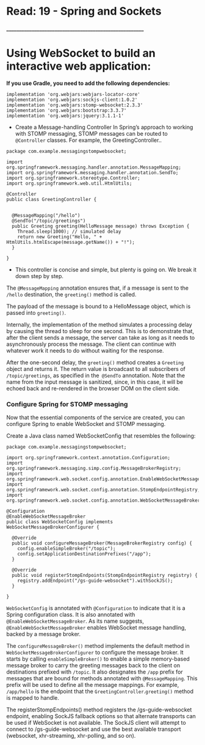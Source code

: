 # Read: 19 - Spring and Sockets

#### ______________________________________________________

# Using WebSocket to build an interactive web application:

**If you use Gradle, you need to add the following dependencies:**
```
implementation 'org.webjars:webjars-locator-core'
implementation 'org.webjars:sockjs-client:1.0.2'
implementation 'org.webjars:stomp-websocket:2.3.3'
implementation 'org.webjars:bootstrap:3.3.7'
implementation 'org.webjars:jquery:3.1.1-1'
```

* Create a Message-handling Controller
In Spring’s approach to working with STOMP messaging, STOMP messages can be routed to `@Controller` classes. For example, the GreetingController..

```
package com.example.messagingstompwebsocket;

import org.springframework.messaging.handler.annotation.MessageMapping;
import org.springframework.messaging.handler.annotation.SendTo;
import org.springframework.stereotype.Controller;
import org.springframework.web.util.HtmlUtils;

@Controller
public class GreetingController {


  @MessageMapping("/hello")
  @SendTo("/topic/greetings")
  public Greeting greeting(HelloMessage message) throws Exception {
    Thread.sleep(1000); // simulated delay
    return new Greeting("Hello, " + HtmlUtils.htmlEscape(message.getName()) + "!");
  }

}
```

* This controller is concise and simple, but plenty is going on. We break it down step by step.

The `@MessageMapping` annotation ensures that, if a message is sent to the `/hello` destination, the `greeting()` method is called.

The payload of the message is bound to a HelloMessage object, which is passed into `greeting()`.

Internally, the implementation of the method simulates a processing delay by causing the thread to sleep for one second. This is to demonstrate that, after the client sends a message, the server can take as long as it needs to asynchronously process the message. The client can continue with whatever work it needs to do without waiting for the response.

After the one-second delay, the `greeting()` method creates a `Greeting` object and returns it. The return value is broadcast to all subscribers of` /topic/greetings`, as specified in the` @SendTo` annotation. Note that the name from the input message is sanitized, since, in this case, it will be echoed back and re-rendered in the browser DOM on the client side.


### Configure Spring for STOMP messaging

Now that the essential components of the service are created, you can configure Spring to enable WebSocket and STOMP messaging.

Create a Java class named WebSocketConfig that resembles the following:

```
package com.example.messagingstompwebsocket;

import org.springframework.context.annotation.Configuration;
import org.springframework.messaging.simp.config.MessageBrokerRegistry;
import org.springframework.web.socket.config.annotation.EnableWebSocketMessageBroker;
import org.springframework.web.socket.config.annotation.StompEndpointRegistry;
import org.springframework.web.socket.config.annotation.WebSocketMessageBrokerConfigurer;

@Configuration
@EnableWebSocketMessageBroker
public class WebSocketConfig implements WebSocketMessageBrokerConfigurer {

  @Override
  public void configureMessageBroker(MessageBrokerRegistry config) {
    config.enableSimpleBroker("/topic");
    config.setApplicationDestinationPrefixes("/app");
  }

  @Override
  public void registerStompEndpoints(StompEndpointRegistry registry) {
    registry.addEndpoint("/gs-guide-websocket").withSockJS();
  }

}
```

`WebSocketConfig` is annotated with `@Configuration` to indicate that it is a Spring configuration class. It is also annotated with `@EnableWebSocketMessageBroker`. As its name suggests, `@EnableWebSocketMessageBroker` enables WebSocket message handling, backed by a message broker.

The `configureMessageBroker()` method implements the default method in `WebSocketMessageBrokerConfigurer` to configure the message broker. It starts by calling `enableSimpleBroker()` to enable a simple memory-based message broker to carry the greeting messages back to the client on destinations prefixed with `/topic`. It also designates the `/app` prefix for messages that are bound for methods annotated with `@MessageMapping`. This prefix will be used to define all the message mappings. For example, `/app/hello` is the endpoint that the `GreetingController`.`greeting()` method is mapped to handle.

The registerStompEndpoints() method registers the /gs-guide-websocket endpoint, enabling SockJS fallback options so that alternate transports can be used if WebSocket is not available. The SockJS client will attempt to connect to /gs-guide-websocket and use the best available transport (websocket, xhr-streaming, xhr-polling, and so on).


